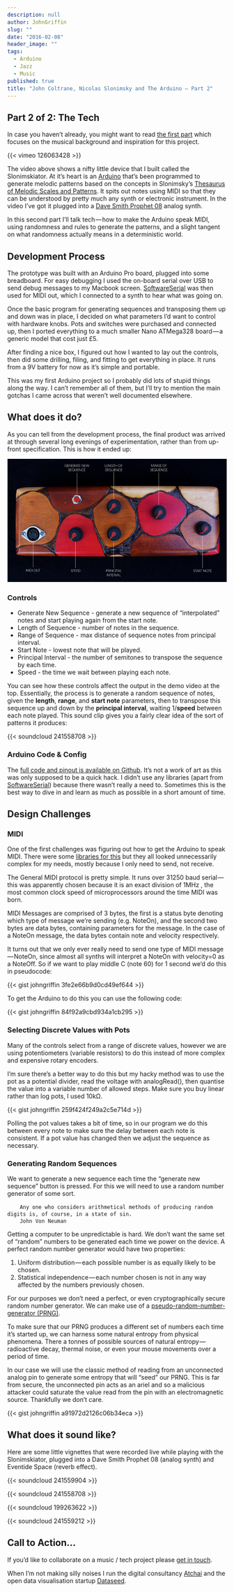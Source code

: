 ```yaml
---
description: null
author: JohnGriffin
slug: ""
date: "2016-02-08"
header_image: ""
tags: 
  - Arduino
  - Jazz
  - Music
published: true
title: "John Coltrane, Nicolas Slonimsky and The Arduino — Part 2"
---
```


## Part 2 of 2: The Tech

In case you haven’t already, you might want to read [the first part](/blog/2016-02-09-john-coltrane-nicolas-slonimsky-and-the-arduino-part-1/) which focuses on the musical background and inspiration for this project.

{{< vimeo 126063428 >}}
<br>

The video above shows a nifty little device that I built called the Slonimskiator. At it’s heart is an [Arduino](https://www.arduino.cc/) that’s been programmed to generate melodic patterns based on the concepts in Slonimsky’s [Thesaurus of Melodic Scales and Patterns](http://www.amazon.com/Thesaurus-Scales-Melodic-Patterns-Text/dp/082561449X). It spits out notes using MIDI so that they can be understood by pretty much any synth or electronic instrument. In the video I’ve got it plugged into a [Dave Smith Prophet 08](http://www.davesmithinstruments.com/product/prophet-08-keyboard-2/) analog synth.

In this second part I’ll talk tech — how to make the Arduino speak MIDI, using randomness and rules to generate the patterns, and a slight tangent on what randomness actually means in a deterministic world.

## Development Process

The prototype was built with an Arduino Pro board, plugged into some breadboard. For easy debugging I used the on-board serial over USB to send debug messages to my Macbook screen. [SoftwareSerial](https://www.arduino.cc/en/Reference/SoftwareSerial) was then used for MIDI out, which I connected to a synth to hear what was going on. 

Once the basic program for generating sequences and transposing them up and down was in place, I decided on what parameters I’d want to control with hardware knobs. Pots and switches were purchased and connected up, then I ported everything to a much smaller Nano ATMega328 board — a generic model that cost just £5.

After finding a nice box, I figured out how I wanted to lay out the controls, then did some drilling, filing, and fitting to get everything in place. It runs from a 9V battery for now as it’s simple and portable.

This was my first Arduino project so I probably did lots of stupid things along the way. I can’t remember all of them, but I’ll try to mention the main gotchas I came across that weren’t well documented elsewhere.

## What does it do?

As you can tell from the development process, the final product was arrived at through several long evenings of experimentation, rather than from up-front specification. This is how it ended up:

![top-description.png](/images/top-description.png)

### Controls

* Generate New Sequence - generate a new sequence of “interpolated” notes and start playing again from the start note.
* Length of Sequence - number of notes in the sequence.
* Range of Sequence - max distance of sequence notes from principal interval.
* Start Note - lowest note that will be played.
* Principal Interval - the number of semitones to transpose the sequence by each time. 
* Speed - the time we wait between playing each note.

You can see how these controls affect the output in the demo video at the top. Essentially, the process is to generate a random sequence of notes, given the **length**, **range**, and **start note** parameters, then to transpose this sequence up and down by the **principal interval**, waiting 1/**speed** between each note played. This sound clip gives you a fairly clear idea of the sort of patterns it produces:

{{< soundcloud 241558708 >}}

### Arduino Code & Config

The [full code and pinout is available on Github](https://github.com/johngriffin/slonimskiator). It’s not a work of art as this was only supposed to be a quick hack. I didn’t use any libraries (apart from [SoftwareSerial](https://www.arduino.cc/en/Reference/SoftwareSerial)) because there wasn’t really a need to. Sometimes this is the best way to dive in and learn as much as possible in a short amount of time. 

## Design Challenges
### MIDI

One of the first challenges was figuring out how to get the Arduino to speak MIDI. There were some [libraries for this](http://playground.arduino.cc/Main/MIDILibrary) but they all looked unnecessarily complex for my needs, mostly because I only need to send, not receive.

The General MIDI protocol is pretty simple. It runs over 31250 baud serial — this was apparently chosen because it is an exact division of 1MHz , the most common clock speed of microprocessors around the time MIDI was born.

MIDI Messages are comprised of 3 bytes, the first is a status byte denoting which type of message we’re sending (e.g. NoteOn), and the second two bytes are data bytes, containing parameters for the message. In the case of a NoteOn message, the data bytes contain note and velocity respectively.

It turns out that we only ever really need to send one type of MIDI message — NoteOn, since almost all synths will interpret a NoteOn with velocity=0 as a NoteOff. So if we want to play middle C (note 60) for 1 second we’d do this in pseudocode:

{{< gist johngriffin 3fe2e66b9d0cd49ef644 >}}

To get the Arduino to do this you can use the following code: 

{{< gist johngriffin 84f92a9cbd934a1cb295 >}}

### Selecting Discrete Values with Pots

Many of the controls select from a range of discrete values, however we are using potentiometers (variable resistors) to do this instead of more complex and expensive rotary encoders. 

I’m sure there’s a better way to do this but my hacky method was to use the pot as a potential divider, read the voltage with analogRead(), then quantise the value into a variable number of allowed steps. Make sure you buy linear rather than log pots, I used 10kΩ. 

{{< gist johngriffin 259f424f249a2c5e714d >}}

Polling the pot values takes a bit of time, so in our program we do this between every note to make sure the delay between each note is consistent. If a pot value has changed then we adjust the sequence as necessary.

### Generating Random Sequences

We want to generate a new sequence each time the “generate new sequence” button is pressed. For this we will need to use a random number generator of some sort.

		Any one who considers arithmetical methods of producing random digits is, of course, in a state of sin.
		John Von Neuman

Getting a computer to be unpredictable is hard. We don’t want the same set of “random” numbers to be generated each time we power on the device. A perfect random number generator would have two properties:

1. Uniform distribution — each possible number is as equally likely to be chosen.
2. Statistical independence — each number chosen is not in any way affected by the numbers previously chosen.

For our purposes we don’t need a perfect, or even cryptographically secure random number generator. We can make use of a [pseudo-random-number-generator (PRNG)](https://en.wikipedia.org/wiki/Pseudorandom_number_generator).

To make sure that our PRNG produces a different set of numbers each time it’s started up, we can harness some natural entropy from physical phenomena. There a tonnes of possible sources of natural entropy — radioactive decay, thermal noise, or even your mouse movements over a period of time.

In our case we will use the classic method of reading from an unconnected analog pin to generate some entropy that will “seed” our PRNG. This is far from secure, the unconnected pin acts as an ariel and so a malicious attacker could saturate the value read from the pin with an electromagnetic source. Thankfully we don’t care.

{{< gist johngriffin a91972d2126c06b34eca >}}

## What does it sound like?

Here are some little vignettes that were recorded live while playing with the Slonimskiator, plugged into a Dave Smith Prophet 08 (analog synth) and Eventide Space (reverb effect).

{{< soundcloud 241559904 >}}

{{< soundcloud 241558708 >}}

{{< soundcloud 199263622 >}}

{{< soundcloud 241559212 >}}

## Call to Action…

If you’d like to collaborate on a music / tech project please [get in touch](mailto:john@atchai.com).

When I’m not making silly noises I run the digital consultancy [Atchai](http://atchai.com/) and the open data visualisation startup [Dataseed](https://getdataseed.com/).
